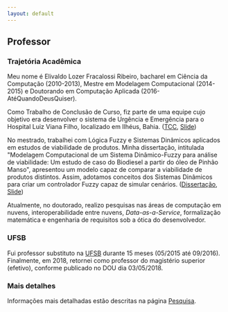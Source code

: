 ```yaml
---
layout: default
---
```


## Professor

### Trajetória Acadêmica

Meu nome é Elivaldo Lozer Fracalossi Ribeiro, bacharel em Ciência da Computação (2010-2013), Mestre em Modelagem Computacional (2014-2015) e Doutorando em Computação Aplicada (2016-AtéQuandoDeusQuiser).

Como Trabalho de Conclusão de Curso, fiz parte de uma equipe cujo objetivo era desenvolver o sistema de Urgência e Emergência para o Hospital Luiz Viana Filho, localizado em Ilhéus, Bahia. ([TCC](/files/TCC-Elivaldo-Final.pdf), [Slide](/files/ApresTCC.pdf))

No mestrado, trabalhei com Lógica Fuzzy e Sistemas Dinâmicos aplicados em estudos de viabilidade de produtos. Minha dissertação, intitulada "Modelagem Computacional de um Sistema Dinâmico-Fuzzy para análise de viabilidade: Um estudo de caso do Biodiesel a partir do óleo de Pinhão Manso", apresentou um modelo capaz de comparar a viabilidade de produtos distintos. Assim, adotamos conceitos dos Sistemas Dinâmicos para criar um controlador Fuzzy capaz de simular cenários. ([Dissertação](/files/Dissertation-Master.pdf), [Slide](/files/ApresMestrado.pdf))

Atualmente, no doutorado, realizo pesquisas nas áreas de computação em nuvens, interoperabilidade entre nuvens, _Data-as-a-Service_, formalização matemática e engenharia de requisitos sob a ótica do desenvolvedor.

### UFSB

Fui professor substituto na [UFSB](http://www.ufsb.edu.br/) durante 15 meses (05/2015 até 09/2016). Finalmente, em 2018, retornei como professor do magistério superior (efetivo), conforme publicado no DOU dia 03/05/2018.

### Mais detalhes

Informações mais detalhadas estão descritas na página [Pesquisa](/pages/pesquisa).

